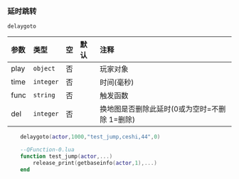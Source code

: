 ### 延时跳转
`delaygoto`

| 参数 | 类型      | 空   | 默认 | 注释                                          |
| :--- | :-------- | :--- | :--- | :-------------------------------------------- |
| play | `object`  | 否   |      | 玩家对象                                      |
| time | `integer` | 否   |      | 时间(毫秒)                                    |
| func | `string`  | 否   |      | 触发函数                                      |
| del  | `integer` | 否   |      | 换地图是否删除此延时(0或为空时=不删除 1=删除) |

```lua
    delaygoto(actor,1000,"test_jump,ceshi,44",0)

    --QFunction-0.lua
    function test_jump(actor,...)
        release_print(getbaseinfo(actor,1),...)
    end
```

